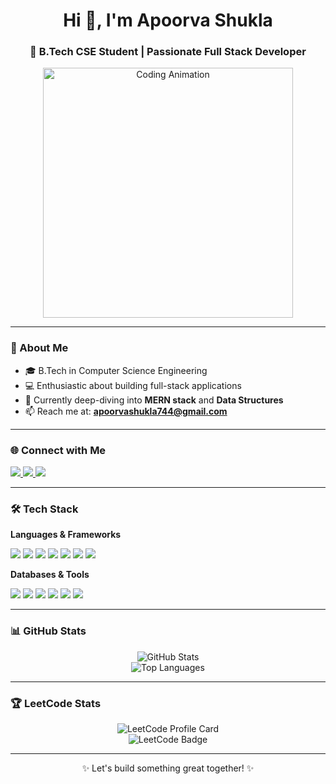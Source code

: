 <h1 align="center">Hi 👋, I'm Apoorva Shukla</h1>
<h3 align="center">🚀 B.Tech CSE Student | Passionate Full Stack Developer</h3>

<p align="center">
  <img src="https://user-images.githubusercontent.com/74038190/221352975-94759904-aa4c-4032-a8ab-b546efb9c478.gif" width="400" alt="Coding Animation" />
</p>

---

### 🌟 About Me

- 🎓 B.Tech in Computer Science Engineering  
- 💻 Enthusiastic about building full-stack applications  
- 🌱 Currently deep-diving into **MERN stack** and **Data Structures**  
- 📫 Reach me at: **[apoorvashukla744@gmail.com](mailto:apoorvashukla744@gmail.com)**

---

### 🌐 Connect with Me

<p>
  <a href="https://linkedin.com/in/apoorvashukla0702" target="_blank">
    <img src="https://img.shields.io/badge/-LinkedIn-blue?style=flat-square&logo=Linkedin&logoColor=white" />
  </a>
  <a href="https://www.leetcode.com/apoorvashukla744" target="_blank">
    <img src="https://img.shields.io/badge/-LeetCode-FFA116?style=flat-square&logo=Leetcode&logoColor=white" />
  </a>
  <a href="mailto:apoorvashukla744@gmail.com" target="_blank">
    <img src="https://img.shields.io/badge/-Gmail-D14836?style=flat-square&logo=Gmail&logoColor=white" />
  </a>
</p>

---

### 🛠️ Tech Stack

**Languages & Frameworks**
<p>
  <img src="https://img.shields.io/badge/C++-00599C?style=for-the-badge&logo=cplusplus&logoColor=white" />
  <img src="https://img.shields.io/badge/Java-007396?style=for-the-badge&logo=java&logoColor=white" />
  <img src="https://img.shields.io/badge/JavaScript-F7DF1E?style=for-the-badge&logo=javascript&logoColor=black" />
  <img src="https://img.shields.io/badge/Python-3776AB?style=for-the-badge&logo=python&logoColor=white" />
  <img src="https://img.shields.io/badge/React-20232A?style=for-the-badge&logo=react&logoColor=61DAFB" />
  <img src="https://img.shields.io/badge/Node.js-43853D?style=for-the-badge&logo=node.js&logoColor=white" />
  <img src="https://img.shields.io/badge/Express.js-000000?style=for-the-badge&logo=express&logoColor=white" />
</p>

**Databases & Tools**
<p>
  <img src="https://img.shields.io/badge/MongoDB-4EA94B?style=for-the-badge&logo=mongodb&logoColor=white" />
  <img src="https://img.shields.io/badge/PostgreSQL-336791?style=for-the-badge&logo=postgresql&logoColor=white" />
  <img src="https://img.shields.io/badge/Git-F05032?style=for-the-badge&logo=git&logoColor=white" />
  <img src="https://img.shields.io/badge/Postman-FF6C37?style=for-the-badge&logo=postman&logoColor=white" />
  <img src="https://img.shields.io/badge/Figma-F24E1E?style=for-the-badge&logo=figma&logoColor=white" />
  <img src="https://img.shields.io/badge/PowerPoint-B7472A?style=for-the-badge&logo=microsoft-powerpoint&logoColor=white" />
</p>

---

### 📊 GitHub Stats

<p align="center">
  <img src="https://github-readme-stats.vercel.app/api?username=apoorva0777&show_icons=true&theme=radical" alt="GitHub Stats" />
  <br/>
  <img src="https://github-readme-stats.vercel.app/api/top-langs/?username=apoorva0777&layout=compact&theme=radical" alt="Top Languages" />
</p>

---

### 🏆 LeetCode Stats

<p align="center">
  <img src="https://leetcard.jacoblin.cool/apoorvashukla744?theme=dark" alt="LeetCode Profile Card" />
  <br/>
  <img src="https://leetcode-badge-showcase.vercel.app/api?username=apoorvashukla744&theme=dark&animated=true" alt="LeetCode Badge" />
</p>

---

<p align="center">
  ✨ Let's build something great together! ✨
</p>

